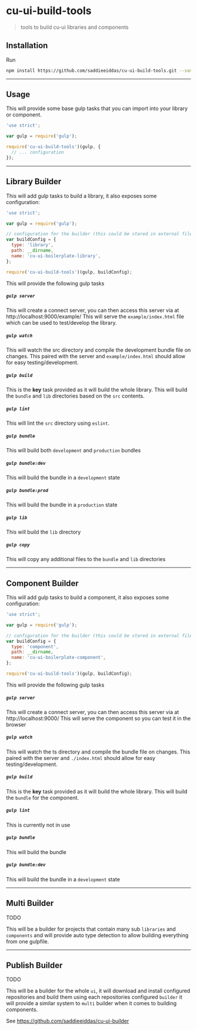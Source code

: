 cu-ui-build-tools
=================

> tools to build cu-ui libraries and components

Installation
------------

Run

```sh
npm install https://github.com/saddieeiddas/cu-ui-build-tools.git --save-dev
```

---

Usage
-----

This will provide some base gulp tasks that you can import into your library or component.

```js
'use strict';

var gulp = require('gulp');

require('cu-ui-build-tools')(gulp, {
  // ... configuration
});
```

---

Library Builder
---------------

This will add gulp tasks to build a library, it also exposes some configuration:

```js
'use strict';

var gulp = require('gulp');

// configuration for the builder (this could be stored in external file/module like "cu-build.config.js")
var buildConfig = {
  type: 'library',
  path: __dirname,
  name: 'cu-ui-boilerplate-library',
};

require('cu-ui-build-tools')(gulp, buildConfig);
```

This will provide the following gulp tasks

##### `gulp server`
This will create a connect server, you can then access this server via at http://localhost:9000/example/
This will serve the `example/index.html` file which can be used to test/develop the library.

##### `gulp watch`
This will watch the src directory and compile the development bundle file on changes.
This paired with the server and `example/index.html` should allow for easy testing/development.

##### `gulp build`
This is the **key** task provided as it will build the whole library.
This will build the `bundle` and `lib` directories based on the `src` contents.

##### `gulp lint`
This will lint the `src` directory using `eslint`.

##### `gulp bundle`
This will build both `development` and `production` bundles

##### `gulp bundle:dev`
This will build the bundle in a `development` state

##### `gulp bundle:prod`
This will build the bundle in a `production` state

##### `gulp lib`
This will build the `lib` directory

##### `gulp copy`
This will copy any additional files to the `bundle` and `lib` directories

---

Component Builder
-----------------

This will add gulp tasks to build a component, it also exposes some configuration:

```js
'use strict';

var gulp = require('gulp');

// configuration for the builder (this could be stored in external file/module like "cu-build.config.js")
var buildConfig = {
  type: 'component',
  path: __dirname,
  name: 'cu-ui-boilerplate-component',
};

require('cu-ui-build-tools')(gulp, buildConfig);
```

This will provide the following gulp tasks

##### `gulp server`
This will create a connect server, you can then access this server via at http://localhost:9000/
This will serve the component so you can test it in the browser

##### `gulp watch`
This will watch the ts directory and compile the bundle file on changes.
This paired with the server and `./index.html` should allow for easy testing/development.

##### `gulp build`
This is the **key** task provided as it will build the whole library.
This will build the `bundle` for the component.

##### `gulp lint`
This is currently not in use

##### `gulp bundle`
This will build the bundle

##### `gulp bundle:dev`
This will build the bundle in a `development` state


---

Multi Builder
-------------

TODO

This will be a builder for projects that contain many sub `libraries` and `components` and will provide auto type detection
to allow building everything from one gulpfile.

---

Publish Builder
---------------

TODO

This will be a builder for the whole `ui`, it will download and install configured repositories and build them using each
repositories configured `builder` it will provide a similar system to `multi` builder when it comes to building components.

See https://github.com/saddieeiddas/cu-ui-builder
